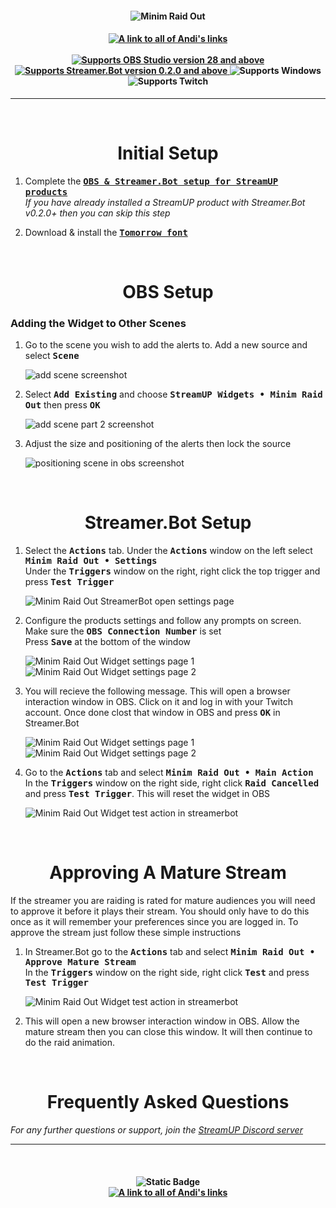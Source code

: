 <h4 align="center">
  <img src="../Assets/Minim Raid Out Widget - Banner.png" alt="Minim Raid Out">
</h4>

<h4 align="center">
  <a href="https://andistonemedia.mystl.ink">
    <img alt="A link to all of Andi's links" src="https://img.shields.io/badge/Created%20by%20Andi%20Stone%20(Andilippi)-white?style=for-the-badge">
  </a>
  <br><br>
    <a href="https://obsproject.com">
        <img alt="Supports OBS Studio version 28 and above" src="https://img.shields.io/badge/OBS Studio-28%2B-FFFFFF?style=for-the-badge&labelColor=1e1a1d">
    </a>
    <a href="https://streamer.bot">
        <img alt="Supports Streamer.Bot version 0.2.0 and above" src="https://img.shields.io/badge/Streamer.Bot-v0.2.0+-%23FFFFFF?style=for-the-badge&labelColor=9038e8">
    </a>
    <img alt="Supports Windows" src="https://img.shields.io/badge/Windows-%23FFFFFF?style=for-the-badge&logo=windows&labelColor=00a2ed">
  <br>
  <img alt="Supports Twitch" src="https://img.shields.io/badge/Supports Twitch-6441a5?style=for-the-badge&logo=twitch&logoColor=white">

</h4>

---

<br>

<h1 align="center">Initial Setup
</h1>

1. Complete the <kbd><b><a href="https://github.com/StreamUPTips/ReadMe-Files/blob/main/StreamUP-Product-Install-Guide.md">OBS & Streamer.Bot setup for StreamUP products</b></kbd><br></a>
*If you have already installed a StreamUP product with Streamer.Bot v0.2.0+ then you can skip this step*

2. Download & install the <kbd><b><a href="https://www.fontmirror.com/tomorrow">Tomorrow font</b></kbd></a><br>

<br>

<h1 align="center">OBS Setup
</h1>
<h3>Adding the Widget to Other Scenes</h3>

1. Go to the scene you wish to add the alerts to. Add a new source and select <kbd><b>Scene</b></kbd><br>

    <img src="../Assets/Minim Raid Out Widget - OBS Add Scene 1.png" alt="add scene screenshot"><br>

1. Select <kbd><b>Add Existing</b></kbd> and choose <kbd><b>StreamUP Widgets • Minim Raid Out</b></kbd> then press <kbd><b>OK</b></kbd><br>

    <img src="../Assets/Minim Raid Out Widget - OBS Add Scene 2.png" alt="add scene part 2 screenshot"><br>

1. Adjust the size and positioning of the alerts then lock the source<br>

    <img src="../Assets/Minim Raid Out Widget - Position In OBS.png" alt="positioning scene in obs screenshot">

<br>

<h1 align="center">
        Streamer.Bot Setup
</h1>

1. Select the <kbd><b>Actions</b></kbd> tab. Under the <kbd><b>Actions</b></kbd> window on the left select <kbd><b>Minim Raid Out • Settings</b></kbd><br>
Under the <kbd><b>Triggers</b></kbd> window on the right, right click the top trigger and press <kbd><b>Test Trigger</b></kbd><br>

   <img src="../Assets/Minim Raid Out Widget - Open Settings.png" alt="Minim Raid Out StreamerBot open settings page"><br>

2. Configure the products settings and follow any prompts on screen. Make sure the <kbd><b>OBS Connection Number</b></kbd> is set<br>
Press <kbd><b>Save</b></kbd> at the bottom of the window<br>

    <img src="../Assets/Minim Raid Out Widget - Settings 1.png" alt="Minim Raid Out Widget settings page 1">
    <img src="../Assets/Minim Raid Out Widget - Settings 2.png" alt="Minim Raid Out Widget settings page 2">

3. You will recieve the following message. This will open a browser interaction window in OBS. Click on it and log in with your Twitch account. Once done clost that window in OBS and press <kbd><b>OK</b></kbd> in Streamer.Bot

    <img src="../Assets/Minim Raid Out Widget - Log In 1.png" alt="Minim Raid Out Widget settings page 1">
    <img src="../Assets/Minim Raid Out Widget - Log In 2.png" alt="Minim Raid Out Widget settings page 2">


4.  Go to the <kbd><b>Actions</b></kbd> tab and select <kbd><b>Minim Raid Out • Main Action</b></kbd><br>
In the <kbd><b>Triggers</b></kbd> window on the right side, right click <kbd><b>Raid Cancelled</b></kbd> and press <kbd><b>Test Trigger</b></kbd>. This will reset the widget in OBS

      <img src="../Assets/Minim Raid Out Widget - Test Main Action 2.png" alt="Minim Raid Out Widget test action in streamerbot"><br>

<br>

<h1 align="center">
        Approving A Mature Stream
</h1>

If the streamer you are raiding is rated for mature audiences you will need to approve it before it plays their stream. You should only have to do this once as it will remember your preferences since you are logged in. To approve the stream just follow these simple instructions

1. In Streamer.Bot go to the <kbd><b>Actions</b></kbd> tab and select <kbd><b>Minim Raid Out • Approve Mature Stream</b></kbd><br>
In the <kbd><b>Triggers</b></kbd> window on the right side, right click <kbd><b>Test</b></kbd> and press <kbd><b>Test Trigger</b></kbd>

      <img src="../Assets/Minim Raid Out Widget - Approve Stream.png" alt="Minim Raid Out Widget test action in streamerbot"><br>

2. This will open a new browser interaction window in OBS. Allow the mature stream then you can close this window. It will then continue to do the raid animation.


<br>

<h1 align="center">
        Frequently Asked Questions
</h1>

*For any further questions or support, join the [StreamUP Discord server](https://discord.com/invite/RnDKRaVCEu?)*

---

<br>

<h4 align="center">
  <img alt="Static Badge" src="https://img.shields.io/badge/A%20StreamUP%20Product-%23fc6caf?style=for-the-badge"><br>
  <a href="https://andistonemedia.mystl.ink">
    <img alt="A link to all of Andi's links" src="https://img.shields.io/badge/Created%20by%20Andi%20Stone%20(Andilippi)-white?style=for-the-badge">
  </a>  
</h4>
